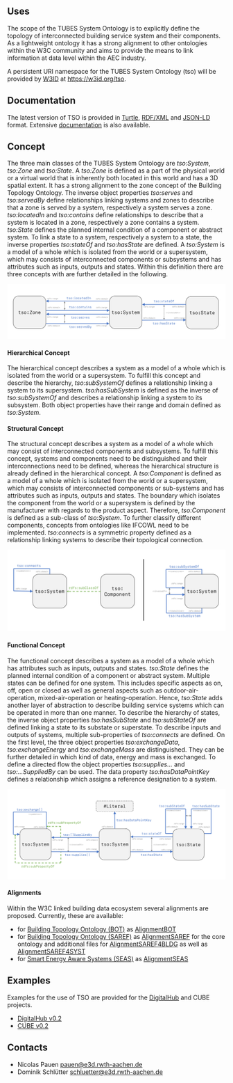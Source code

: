 ## Uses
The scope of the TUBES System Ontology is to explicitly define the topology of interconnected building service system and their components. As a lightweight ontology it has a strong alignment to other ontologies within the W3C community and aims to provide the means to link information at data level within the AEC industry.

A persistent URI namespace for the TUBES System Ontology (tso) will be provided by [W3ID](https://w3id.org) at <https://w3id.org/tso>.

## Documentation
The latest version of TSO is provided in <a href="https://raw.githubusercontent.com/RWTH-E3D/tso/master/tubes.ttl" download="tubes.ttl"> Turtle</a>, <a href="https://raw.githubusercontent.com/RWTH-E3D/tso/master/tubes.rdf" download="tubes.rdf"> RDF/XML</a> and <a href="https://raw.githubusercontent.com/RWTH-E3D/tso/master/tubes.json" download="tubes.json">JSON-LD</a> format. Extensive [documentation](./documentation/) is also available.

## Concept
The three main classes of the TUBES System Ontology are *tso:System*, *tso:Zone* and *tso:State*.  A *tso:Zone* is defined as a part of the physical world or a virtual world that is inherently both located in this world and has a 3D spatial extent. It has a strong alignment to the zone concept of the Building Topology Ontology. The inverse object properties *tso:serves* and *tso:servedBy* define relationships linking systems and zones to describe that a zone is served by a system, respectively a system serves a zone. *tso:locatedIn* and *tso:contains* define relationships to describe that a system is located in a zone, respectively a zone contains a system. *tso:State* defines the planned internal condition of a component or abstract system. To link a state to a system, respectively a system to a state, the inverse properties *tso:stateOf* and *tso:hasState* are defined. A *tso:System* is a model of a whole which is isolated from the world or a supersystem, which may consists of interconnected components or subsystems and has attributes such as inputs, outputs and states. Within this definition there are three concepts with are further detailed in the following.

<p align="center">
  <img src="./assets/img/main-classes.png">
</p>

#### Hierarchical Concept
The hierarchical concept describes a system as a model of a whole which is isolated from the world or a supersystem. To fulfill this concept and describe the hierarchy, *tso:subSystemOf* defines a relationship linking a system to its supersystem. *tso:hasSubSystem* is defined as the inverse of *tso:subSystemOf* and describes a relationship linking a system to its subsystem. Both object properties have their range and domain defined as *tso:System*.

#### Structural Concept
The structural concept describes a system as a model of a whole which may consist of interconnected components and subsystems. To fulfill this concept, systems and components need to be distinguished and their interconnections need to be defined, whereas the hierarchical structure is already defined in the hierarchical concept. A *tso:Component* is defined as a model of a whole which is isolated from the world or a supersystem, which may consists of interconnected components or sub-systems and has attributes such as inputs, outputs and states. The boundary which isolates the component from the world or a supersystem is defined by the manufacturer with regards to the product aspect. Therefore, *tso:Component* is defined as a sub-class of *tso:System*. To further classify different components, concepts from ontologies like IFCOWL need to be implemented. *tso:connects* is a symmetric property defined as a relationship linking systems to describe their topological connection.

<p align="center">
  <img src="./assets/img/hierarchical-structural-concept.png">
</p>

#### Functional Concept
The functional concept describes a system as a model of a whole which has attributes such as inputs, outputs and states. *tso:State* defines the planned internal condition of a component or abstract system. Multiple states can be defined for one system. This includes specific aspects as on, off, open or closed as well as general aspects such as outdoor-air-operation, mixed-air-operation or heating-operation. Hence, *tso:State* adds another layer of abstraction to describe building service systems which can be operated in more than one manner. To describe the hierarchy of states, the inverse object properties *tso:hasSubState* and *tso:subStateOf* are defined linking a state to its substate or superstate. To describe inputs and outputs of systems, multiple sub-properties of *tso:connects* are defined. On the first level, the three object properties *tso:exchangeData*, *tso:exchangeEnergy* and *tso:exchangeMass* are distinguished. They can be further detailed in which kind of data, energy and mass is exchanged.  To define a directed flow the object properties *tso:supplies...* and *tso:...SuppliedBy* can be used. The data property *tso:hasDataPointKey* defines a relationship which assigns a reference designation to a system.

<p align="center">
  <img src="./assets/img/functional-concept.png">
</p>

#### Alignments
Within the W3C linked building data ecosystem several alignments are proposed. Currently, these are available:

- for [Building Topology Ontology (BOT)](https://w3c-lbd-cg.github.io/bot/) as [AlignmentBOT](./alignments/AlignmentBOT.ttl)
- for [Building Topology Ontology (SAREF)](https://saref.etsi.org) as [AlignmentSAREF](./alignments/AlignmentSAREF.ttl) for the core ontology and additional files for [AlignmentSAREF4BLDG](./alignments/AlignmentSAREF4BLDG.ttl) as well as [AlignmentSAREF4SYST](./alignments/AlignmentSAREF4SYST.ttl)
- for [Smart Energy Aware Systems (SEAS)](https://w3id.org/seas/) as [AlignmentSEAS](./alignments/AlignmentSEAS.ttl)

## Examples
Examples for the use of TSO are provided for the [DigitalHub](https://github.com/RWTH-E3D/DigitalHub) and CUBE projects.

- [DigitalHub v0.2](./examples/digitalhub.ttl)
- [CUBE v0.2](./examples/CUBE.ttl)

## Contacts

* Nicolas Pauen <pauen@e3d.rwth-aachen.de>
* Dominik Schlütter <schluetter@e3d.rwth-aachen.de>
